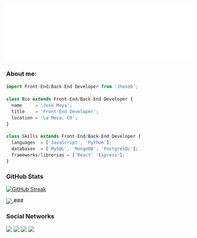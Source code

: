 <img src="./static/Jhoseb.svg"/>

### About me:

```js
import Front-End/Back-End Developer from 'Jhoseb';

class Bio extends Front-End/Back-End Developer {
  name     = 'Jose Moya';
  title    = 'Front-End Developer';
  location = 'La Mesa, CO';
}

class Skills extends Front-End/Back-End Developer {
  languages  = ['JavaScript', 'Python'];
  databases  = ['MySQL', 'MongoDB', 'PostgreSQL'];
  frameworks/librerias = ['React' 'Express'];
}
```

### GitHub Stats

[![GitHub Streak](https://github-readme-streak-stats.herokuapp.com/?user=Jhoseb29&theme=dark)](https://git.io/streak-stats)

<a href="https://github.com/ankitwarbhe">
  <img align="center" src="https://github-readme-stats.vercel.app/api/top-langs/?username=ankitwarbhe&theme=dark">
</a>
###


### Social Networks

[<img src="https://img.shields.io/badge/twitter-%231DA1F2.svg?&style=for-the-badge&logo=twitter&logoColor=white">](https://twitter.com/Jose_Jhoseb)
[<img src="https://img.shields.io/badge/linkedin-%230077B5.svg?&style=for-the-badge&logo=linkedin&logoColor=white">](https://www.linkedin.com/in/jhoseb29/)
[<img src="https://img.shields.io/badge/discord-%231DA1F2.svg?&style=for-the-badge&logo=discord&logoColor=white">](https://discord.com/channels/379692226713878528)
[<img src="https://img.shields.io/badge/Portfolio-%23000000.svg?&style=for-the-badge">](https://jhoseb29.github.io/Jose-Moya/)


